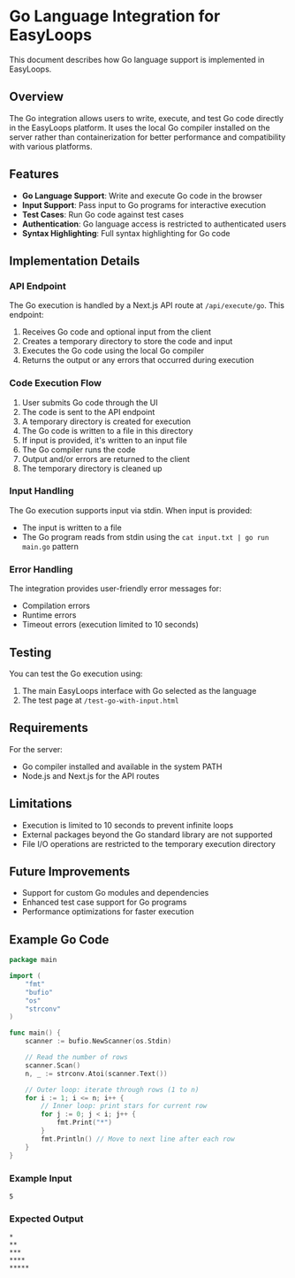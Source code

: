 # Go Language Integration for EasyLoops

This document describes how Go language support is implemented in EasyLoops.

## Overview

The Go integration allows users to write, execute, and test Go code directly in the EasyLoops platform. It uses the local Go compiler installed on the server rather than containerization for better performance and compatibility with various platforms.

## Features

- **Go Language Support**: Write and execute Go code in the browser
- **Input Support**: Pass input to Go programs for interactive execution
- **Test Cases**: Run Go code against test cases
- **Authentication**: Go language access is restricted to authenticated users
- **Syntax Highlighting**: Full syntax highlighting for Go code

## Implementation Details

### API Endpoint

The Go execution is handled by a Next.js API route at `/api/execute/go`. This endpoint:

1. Receives Go code and optional input from the client
2. Creates a temporary directory to store the code and input
3. Executes the Go code using the local Go compiler
4. Returns the output or any errors that occurred during execution

### Code Execution Flow

1. User submits Go code through the UI
2. The code is sent to the API endpoint
3. A temporary directory is created for execution
4. The Go code is written to a file in this directory
5. If input is provided, it's written to an input file
6. The Go compiler runs the code
7. Output and/or errors are returned to the client
8. The temporary directory is cleaned up

### Input Handling

The Go execution supports input via stdin. When input is provided:

- The input is written to a file
- The Go program reads from stdin using the `cat input.txt | go run main.go` pattern

### Error Handling

The integration provides user-friendly error messages for:

- Compilation errors
- Runtime errors
- Timeout errors (execution limited to 10 seconds)

## Testing

You can test the Go execution using:

1. The main EasyLoops interface with Go selected as the language
2. The test page at `/test-go-with-input.html`

## Requirements

For the server:

- Go compiler installed and available in the system PATH
- Node.js and Next.js for the API routes

## Limitations

- Execution is limited to 10 seconds to prevent infinite loops
- External packages beyond the Go standard library are not supported
- File I/O operations are restricted to the temporary execution directory

## Future Improvements

- Support for custom Go modules and dependencies
- Enhanced test case support for Go programs
- Performance optimizations for faster execution

## Example Go Code

```go
package main

import (
	"fmt"
	"bufio"
	"os"
	"strconv"
)

func main() {
	scanner := bufio.NewScanner(os.Stdin)

	// Read the number of rows
	scanner.Scan()
	n, _ := strconv.Atoi(scanner.Text())

	// Outer loop: iterate through rows (1 to n)
	for i := 1; i <= n; i++ {
		// Inner loop: print stars for current row
		for j := 0; j < i; j++ {
			fmt.Print("*")
		}
		fmt.Println() // Move to next line after each row
	}
}
```

### Example Input

```
5
```

### Expected Output

```
*
**
***
****
*****
```
